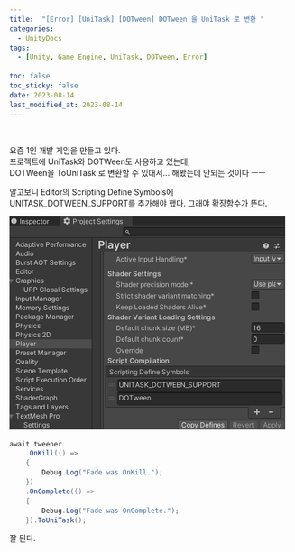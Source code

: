 ```yaml
---
title:  "[Error] [UniTask] [DOTween] DOTween 을 UniTask 로 변환 "
categories:
  - UnityDocs
tags:
  - [Unity, Game Engine, UniTask, DOTween, Error]

toc: false
toc_sticky: false
date: 2023-08-14
last_modified_at: 2023-08-14
---
```


<br>

요즘 1인 개발 게임을 만들고 있다.  
프로젝트에 UniTask와 DOTWeen도 사용하고 있는데,  
DOTWeen을 ToUniTask 로 변환할 수 있대서... 해봤는데 안되는 것이다 ㅡㅡ  

알고보니
Editor의 Scripting Define Symbols에  
UNITASK_DOTWEEN_SUPPORT를 추가해야 했다. 그래야 확장함수가 뜬다.  

![ToUniTask](https://github.com/eggmong/eggmongImages/raw/main/UnityDocs/2023-08-14_ToUniTask.png)  

```c#
await tweener
    .OnKill(() =>
    {
        Debug.Log("Fade was OnKill.");
    })
    .OnComplete(() =>
    {
        Debug.Log("Fade was OnComplete.");
    }).ToUniTask();
```

잘 된다.
